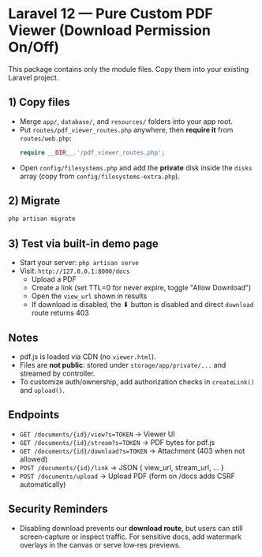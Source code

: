 # Laravel 12 — Pure Custom PDF Viewer (Download Permission On/Off)

This package contains only the module files. Copy them into your existing Laravel project.

## 1) Copy files
- Merge `app/`, `database/`, and `resources/` folders into your app root.
- Put `routes/pdf_viewer_routes.php` anywhere, then **require it** from `routes/web.php`:
  ```php
  require __DIR__.'/pdf_viewer_routes.php';
  ```
- Open `config/filesystems.php` and add the **private** disk inside the `disks` array (copy from `config/filesystems-extra.php`).

## 2) Migrate
```bash
php artisan migrate
```

## 3) Test via built-in demo page
- Start your server: `php artisan serve`
- Visit: `http://127.0.0.1:8000/docs`
  - Upload a PDF
  - Create a link (set TTL=0 for never expire, toggle "Allow Download")
  - Open the `view_url` shown in results
  - If download is disabled, the ⬇ button is disabled and direct `download` route returns 403

## Notes
- pdf.js is loaded via CDN (no `viewer.html`).
- Files are **not public**: stored under `storage/app/private/...` and streamed by controller.
- To customize auth/ownership, add authorization checks in `createLink()` and `upload()`.

## Endpoints
- `GET /documents/{id}/view?s=TOKEN` → Viewer UI
- `GET /documents/{id}/stream?s=TOKEN` → PDF bytes for pdf.js
- `GET /documents/{id}/download?s=TOKEN` → Attachment (403 when not allowed)
- `POST /documents/{id}/link` → JSON { view_url, stream_url, ... }
- `POST /documents/upload` → Upload PDF (form on /docs adds CSRF automatically)

## Security Reminders
- Disabling download prevents our **download route**, but users can still screen‑capture or inspect traffic. For sensitive docs, add watermark overlays in the canvas or serve low‑res previews.
